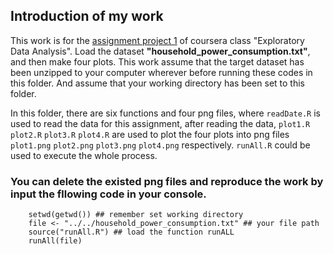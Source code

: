 ## Introduction of my work

This work is for the <a href="https://github.com/kyuusaku/ExData_Plotting1/blob/master/README.md">assignment project 1</a> of coursera class "Exploratory Data Analysis".
Load the dataset <b>"household_power_consumption.txt"</b>, and then make four plots. This work assume that the target dataset has been unzipped to your computer wherever before running these codes in this folder. And assume that your working directory has been set to this folder.

In this folder, there are six functions and four png files, where `readDate.R` is used to read the data for this assignment, after reading the data, `plot1.R` `plot2.R` `plot3.R` `plot4.R` are used to plot the four plots into png files `plot1.png` `plot2.png` `plot3.png` `plot4.png` respectively. `runAll.R` could be used to execute the whole process. 

### You can delete the existed png files and reproduce the work by input the fllowing code in your console.
<!-- -->
        setwd(getwd()) ## remember set working directory
        file <- "../../household_power_consumption.txt" ## your file path
        source("runAll.R") ## load the function runALL
        runAll(file)